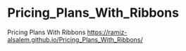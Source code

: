 # Pricing_Plans_With_Ribbons
Pricing Plans With Ribbons
https://ramiz-alsalem.github.io/Pricing_Plans_With_Ribbons/
